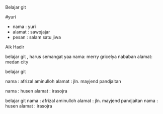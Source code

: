 Belajar git

#yuri
- nama    : yuri
- alamat  : sawojajar
- pesan   : salam satu jiwa
 

Aik Hadir

belajar git , harus semangat yaa
nama: merry gricelya nababan
alamat: medan city

belajar git

nama   : afrizal aminulloh
alamat : jln. mayjend pandjaitan

nama : husen
alamat : irasojra


belajar git
nama   : afrizal aminulloh
alamat : jln. mayjend pandjaitan
nama : husen
alamat : irasojra

